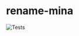 # rename-mina

![Tests](https://github.com/yawn77/rename-mina/actions/workflows/tests.yml/badge.svg)
